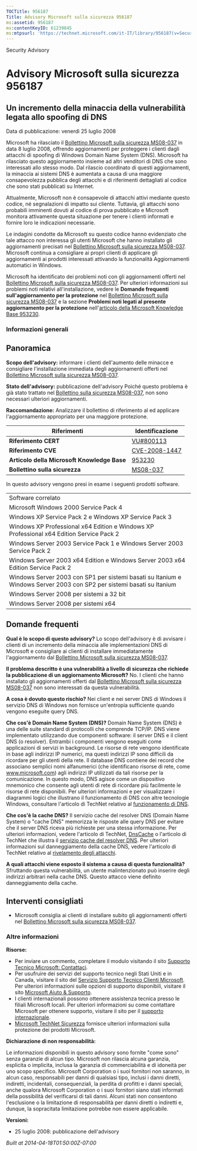 ```yaml
---
TOCTitle: 956187
Title: Advisory Microsoft sulla sicurezza 956187
ms:assetid: 956187
ms:contentKeyID: 61239845
ms:mtpsurl: 'https://technet.microsoft.com/it-IT/library/956187(v=Security.10)'
---
```


Security Advisory

Advisory Microsoft sulla sicurezza 956187
=========================================

Un incremento della minaccia della vulnerabilità legata allo spoofing di DNS
----------------------------------------------------------------------------

Data di pubblicazione: venerdì 25 luglio 2008

Microsoft ha rilasciato il [Bollettino Microsoft sulla sicurezza MS08-037](http://technet.microsoft.com/security/bulletin/ms08-037) in data 8 luglio 2008, offrendo aggiornamenti per proteggere i clienti dagli attacchi di spoofing di Windows Domain Name System (DNS). Microsoft ha rilasciato questo aggiornamento insieme ad altri venditori di DNS che sono interessati allo stesso modo. Dal rilascio coordinato di questi aggiornamenti, la minaccia ai sistemi DNS è aumentata a causa di una maggiore consapevolezza pubblica degli attacchi e di riferimenti dettagliati al codice che sono stati pubblicati su Internet.

Attualmente, Microsoft non è consapevole di attacchi attivi mediante questo codice, né segnalazioni di impatto sui cliente. Tuttavia, gli attacchi sono probabili imminenti dovuti al codice di prova pubblicato e Microsoft monitora attivamente questa situazione per tenere i clienti informati e fornire loro le indicazioni necessarie.

Le indagini condotte da Microsoft su questo codice hanno evidenziato che tale attacco non interessa gli utenti Microsoft che hanno installato gli aggiornamenti precisati nel [Bollettino Microsoft sulla sicurezza MS08-037](http://technet.microsoft.com/security/bulletin/ms08-037). Microsoft continua a consigliare ai propri clienti di applicare gli aggiornamenti ai prodotti interessati attivando la funzionalità Aggiornamenti automatici in Windows.

Microsoft ha identificato dei problemi noti con gli aggiornamenti offerti nel [Bollettino Microsoft sulla sicurezza MS08-037](http://technet.microsoft.com/security/bulletin/ms08-037). Per ulteriori informazioni sui problemi noti relativi all'installazione, vedere le **Domande frequenti sull'aggiornamento per la protezione** nel [Bollettino Microsoft sulla sicurezza MS08-037](http://technet.microsoft.com/security/bulletin/ms08-037) e la sezione **Problemi noti legati al presente aggiornamento per la protezione** nell'[articolo della Microsoft Knowledge Base 953230](http://support.microsoft.com/kb/953230).

### Informazioni generali

Panoramica
----------

<span></span>
**Scopo dell'advisory:** informare i clienti dell'aumento delle minacce e consigliare l'installazione immediata degli aggiornamenti offerti nel [Bollettino Microsoft sulla sicurezza MS08-037](http://technet.microsoft.com/security/bulletin/ms08-037).

**Stato dell'advisory:** pubblicazione dell'advisory Poiché questo problema è già stato trattato nel [Bollettino sulla sicurezza MS08-037](http://technet.microsoft.com/security/bulletin/ms08-037), non sono necessari ulteriori aggiornamenti.

**Raccomandazione:** Analizzare il bollettino di riferimento al ed applicare l'aggiornamento appropriato per una maggiore protezione.

| Riferimenti                                 | Identificazione                                                                  |
|---------------------------------------------|----------------------------------------------------------------------------------|
| **Riferimento CERT**                        | [VU\#800113](http://www.kb.cert.org/vuls/id/800113)                              |
| **Riferimento CVE**                         | [CVE-2008-1447](http://www.cve.mitre.org/cgi-bin/cvename.cgi?name=cve-2008-1447) |
| **Articolo della Microsoft Knowledge Base** | [953230](http://support.microsoft.com/kb/953230)                                 |
| **Bollettino sulla sicurezza**              | [MS08-037](http://technet.microsoft.com/security/bulletin/ms08-037)              |

In questo advisory vengono presi in esame i seguenti prodotti software.

|                                                                                                                       |
|-----------------------------------------------------------------------------------------------------------------------|
| Software correlato                                                                                                    |
| Microsoft Windows 2000 Service Pack 4                                                                                 |
| Windows XP Service Pack 2 e Windows XP Service Pack 3                                                                 |
| Windows XP Professional x64 Edition e Windows XP Professional x64 Edition Service Pack 2                              |
| Windows Server 2003 Service Pack 1 e Windows Server 2003 Service Pack 2                                               |
| Windows Server 2003 x64 Edition e Windows Server 2003 x64 Edition Service Pack 2                                      |
| Windows Server 2003 con SP1 per sistemi basati su Itanium e Windows Server 2003 con SP2 per sistemi basati su Itanium |
| Windows Server 2008 per sistemi a 32 bit                                                                              |
| Windows Server 2008 per sistemi x64                                                                                   |

Domande frequenti
-----------------

<span></span>
**Qual è lo scopo di questo advisory?**
Lo scopo dell'advisory è di avvisare i clienti di un incremento della minaccia alle implementazioni DNS di Microsoft e consigliare ai clienti di installare immediatamente l'aggiornamento dal [Bollettino Microsoft sulla sicurezza MS08-037](http://technet.microsoft.com/security/bulletin/ms08-037).

**Il problema descritto è una vulnerabilità a livello di sicurezza che richiede la pubblicazione di un aggiornamento Microsoft?**
No. I clienti che hanno installato gli aggiornamenti offerti dal [Bollettino Microsoft sulla sicurezza MS08-037](http://technet.microsoft.com/security/bulletin/ms08-037) non sono interessati da questa vulnerabilità.

**A cosa è dovuto questo rischio?**
Nei client e nei server DNS di Windows il servizio DNS di Windows non fornisce un'entropia sufficiente quando vengono eseguite query DNS.

**Che cos'è Domain Name System (DNS)?**
Domain Name System (DNS) è una delle suite standard di protocolli che comprende TCP/IP. DNS viene implementato utilizzando due componenti software: il server DNS e il client DNS (o resolver). Entrambi i componenti vengono eseguiti come applicazioni di servizi in background. Le risorse di rete vengono identificate in base agli indirizzi IP numerici, ma questi indirizzi IP sono difficili da ricordare per gli utenti della rete. Il database DNS contiene dei record che associano semplici nomi alfanumerici (che identificano risorse di rete, come www.microsoft.com) agli indirizzi IP utilizzati da tali risorse per la comunicazione. In questo modo, DNS agisce come un dispositivo mnemonico che consente agli utenti di rete di ricordare più facilmente le risorse di rete disponibili. Per ulteriori informazioni e per visualizzare i diagrammi logici che illustrano il funzionamento di DNS con altre tecnologie Windows, consultare l'articolo di TechNet relativo al [funzionamento di DNS](http://technet2.microsoft.com/windowsserver/en/library/ff937311-03ce-4d04-b72c-b39c4d51cb361033.mspx).

**Che cos'è la cache DNS?**
Il servizio cache del resolver DNS (Domain Name System) o "cache DNS" memorizza le risposte alle query DNS per evitare che il server DNS riceva più richieste per una stessa informazione. Per ulteriori informazioni, vedere l'articolo di TechNet, [DnsCache](http://www.microsoft.com/technet/prodtechnol/windows2000serv/reskit/regentry/30643.mspx?mfr=true) o l'articolo di TechNet che illustra il [servizio cache del resolver DNS](http://www.microsoft.com/technet/prodtechnol/windows2000serv/reskit/cnet/cnbc_imp_qxht.mspx?mfr=true). Per ulteriori informazioni sul danneggiamento della cache DNS, vedere l'articolo di TechNet relativo al [rivelamento degli attacchi](http://www.microsoft.com/technet/isa/2004/help/fw_alertattack.mspx?mfr=true).

**A quali attacchi viene esposto il sistema a causa di questa funzionalità?**
Sfruttando questa vulnerabilità, un utente malintenzionato può inserire degli indirizzi arbitrari nella cache DNS. Questo attacco viene definito danneggiamento della cache.

Interventi consigliati
----------------------

<span></span>
-   Microsoft consiglia ai clienti di installare subito gli aggiornamenti offerti nel [Bollettino Microsoft sulla sicurezza MS08-037](http://technet.microsoft.com/security/bulletin/ms08-037).

### Altre informazioni

**Risorse:**

-   Per inviare un commento, completare il modulo visitando il sito [Supporto Tecnico Microsoft: Contattaci](https://support.microsoft.com/common/survey.aspx?scid=sw;en;1257&amp;showpage=1&amp;ws=technet&amp;sd=tech).
-   Per usufruire dei servizi del supporto tecnico negli Stati Uniti e in Canada, visitare il sito del [Servizio Supporto Tecnico Clienti Microsoft](http://support.microsoft.com/). Per ulteriori informazioni sulle opzioni di supporto disponibili, visitare il sito [Microsoft Aiuto & Supporto](http://support.microsoft.com/).
-   I clienti internazionali possono ottenere assistenza tecnica presso le filiali Microsoft locali. Per ulteriori informazioni su come contattare Microsoft per ottenere supporto, visitare il sito per il [supporto internazionale](http://support.microsoft.com/).
-   [Microsoft TechNet Sicurezza](http://technet.microsoft.com/it-it/security/default.aspx) fornisce ulteriori informazioni sulla protezione dei prodotti Microsoft.

**Dichiarazione di non responsabilità:**

Le informazioni disponibili in questo advisory sono fornite "come sono" senza garanzie di alcun tipo. Microsoft non rilascia alcuna garanzia, esplicita o implicita, inclusa la garanzia di commerciabilità e di idoneità per uno scopo specifico. Microsoft Corporation o i suoi fornitori non saranno, in alcun caso, responsabili per danni di qualsiasi tipo, inclusi i danni diretti, indiretti, incidentali, consequenziali, la perdita di profitti e i danni speciali, anche qualora Microsoft Corporation o i suoi fornitori siano stati informati della possibilità del verificarsi di tali danni. Alcuni stati non consentono l'esclusione o la limitazione di responsabilità per danni diretti o indiretti e, dunque, la sopracitata limitazione potrebbe non essere applicabile.

**Versioni:**

-   25 luglio 2008: pubblicazione dell'advisory

*Built at 2014-04-18T01:50:00Z-07:00*
